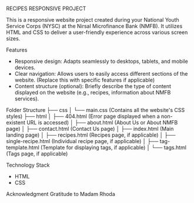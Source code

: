 RECIPES RESPONSIVE PROJECT

This is a responsive website project created during your National Youth Service Corps (NYSC) at the Nirsal Microfinance Bank (NMFB). It utilizes HTML and CSS to deliver a user-friendly experience across various screen sizes.

Features
- Responsive design: Adapts seamlessly to desktops, tablets, and mobile devices.
- Clear navigation: Allows users to easily access different sections of the website. (Replace this with specific features if applicable)
- Content structure (optional): Briefly describe the type of content displayed on the website (e.g., recipes, information about NMFB services).

Folder Structure
├── css
│   └── main.css (Contains all the website's CSS styles)
├── html
│   ├── 404.html (Error page displayed when a non-existent URL is accessed)
│   ├── about.html (About Us or About NMFB page)
│   ├── contact.html (Contact Us page)
│   ├── index.html (Main landing page)
│   ├── recipes.html (Recipes page, if applicable)
│   ├── single-recipe.html (Individual recipe page, if applicable)
│   ├── tag-template.html (Template for displaying tags, if applicable)
│   └── tags.html (Tags page, if applicable)

Technology Stack
- HTML
- CSS

Acknowledgment
Gratitude to Madam Rhoda
